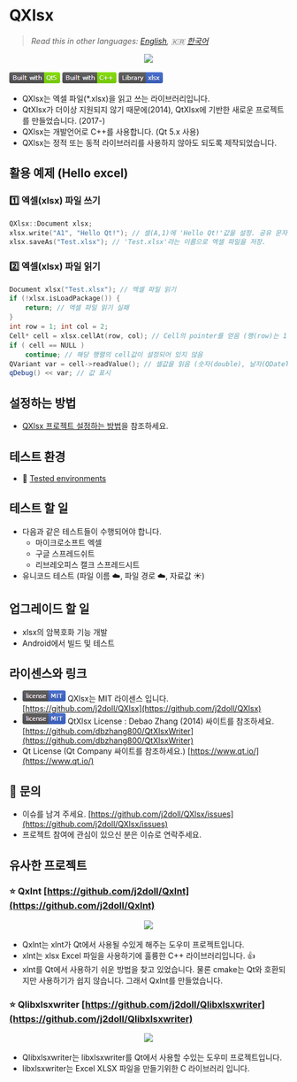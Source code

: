 # QXlsx

> *Read this in other languages: [English](README.md), :kr: [한국어](README.ko.md)*

<p align="center"><img src="https://github.com/j2doll/QXlsx/raw/master/markdown.data/QXlsx2.jpg"></p>

![](markdown.data/qxlsx-badge1.png)

* QXlsx는 엑셀 파일(*.xlsx)을 읽고 쓰는 라이브러리입니다.
* QtXlsx가 더이상 지원되지 않기 때문에(2014), QtXlsx에 기반한 새로운 프로젝트를 만들었습니다. (2017-)
* QXlsx는 개발언어로 C++를 사용합니다. (Qt 5.x 사용)
* QXlsx는 정적 또는 동적 라이브러리를 사용하지 않아도 되도록 제작되었습니다.


## 활용 예제 (Hello excel)

### :one: 엑셀(xlsx) 파일 쓰기
```cpp
QXlsx::Document xlsx;
xlsx.write("A1", "Hello Qt!"); // 셀(A,1)에 'Hello Qt!'값을 설정. 공유 문자열 타입으로 설정됨.
xlsx.saveAs("Test.xlsx"); // 'Test.xlsx'라는 이름으로 엑셀 파일을 저장.
```

### :two: 엑셀(xlsx) 파일 읽기
```cpp
Document xlsx("Test.xlsx"); // 엑셀 파일 읽기
if (!xlsx.isLoadPackage()) { 
	return; // 엑셀 파일 읽기 실패
}
int row = 1; int col = 2;
Cell* cell = xlsx.cellAt(row, col); // Cell의 pointer를 얻음 (행(row)는 1번째, 열(column)은 2번째)
if ( cell == NULL )
	continue; // 해당 행렬의 cell값이 설정되어 있지 않음
QVariant var = cell->readValue(); // 셀값을 읽음 (숫자(double), 날자(QDateTime), 문자열(QString) ...)
qDebug() << var; // 값 표시
```

## 설정하는 방법
* [QXlsx 프로젝트 설정하는 방법](HowToSetProject.ko.md)을 참조하세요.

## 테스트 환경

- :hammer: [Tested environments](TestEnv.md)

## 테스트 할 일
- 다음과 같은 테스트들이 수행되어야 합니다.
	- 마이크로소프트 엑셀
	- 구글 스프레드쉬트
	- 리브레오피스 캘크 스프레드시트
- 유니코드 테스트 (파일 이름 :cloud:, 파일 경로 :cloud:, 자료값 :sunny:)

## 업그레이드 할 일
- xlsx의 암복호화 기능 개발
- Android에서 빌드 및 테스트

## 라이센스와 링크
* ![](markdown.data/mit-license.png) QXlsx는 MIT 라이센스 입니다. [https://github.com/j2doll/QXlsx](https://github.com/j2doll/QXlsx)
* ![](markdown.data/mit-license.png) QtXlsx License : Debao Zhang (2014) 싸이트를 참조하세요. [https://github.com/dbzhang800/QtXlsxWriter](https://github.com/dbzhang800/QtXlsxWriter)
* Qt License (Qt Company 싸이트를 참조하세요.) [https://www.qt.io/](https://www.qt.io/) 

## :email: 문의
* 이슈를 남겨 주세요. [https://github.com/j2doll/QXlsx/issues](https://github.com/j2doll/QXlsx/issues)
* 프로젝트 참여에 관심이 있으신 분은 이슈로 연락주세요.

## 유사한 프로젝트

### :star: <b>Qxlnt</b> [https://github.com/j2doll/Qxlnt](https://github.com/j2doll/Qxlnt)

<p align="center"><img src="https://github.com/j2doll/Qxlnt/raw/master/markdown-data/Concept-QXlnt.jpg"></p>

- Qxlnt는 xlnt가 Qt에서 사용될 수있게 해주는 도우미 프로젝트입니다.
- xlnt는 xlsx Excel 파일을 사용하기에 훌륭한 C++ 라이브러리입니다. :+1:
- xlnt를 Qt에서 사용하기 쉬운 방법을 찾고 있었습니다. 물론 cmake는 Qt와 호환되지만 사용하기가 쉽지 않습니다. 그래서 Qxlnt를 만들었습니다.

### :star: <b>Qlibxlsxwriter</b> [https://github.com/j2doll/Qlibxlsxwriter](https://github.com/j2doll/Qlibxlsxwriter)

<p align="center"><img src="https://github.com/j2doll/Qlibxlsxwriter/raw/master/markdown.data/logo.png"></p>

- Qlibxlsxwriter는 libxlsxwriter를 Qt에서 사용할 수있는 도우미 프로젝트입니다.
- libxlsxwriter는 Excel XLSX 파일을 만들기위한 C 라이브러리 입니다.	

